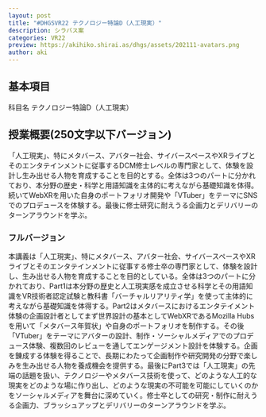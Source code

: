 ```yaml
---
layout: post
title: "#DHGSVR22 テクノロジー特論D（人工現実）"
description: シラバス案
categories: VR22
preview: https://akihiko.shirai.as/dhgs/assets/202111-avatars.png
author: aki
---
```


## 基本項目

科目名	テクノロジー特論D（人工現実）

## 授業概要(250文字以下バージョン)

「人工現実」、特にメタバース、アバター社会、サイバースペースやXRライブとそのエンタテインメントに従事するDCM修士レベルの専門家として、体験を設計し生み出せる人物を育成することを目的とする。全体は3つのパートに分かれており、本分野の歴史・科学と用語知識を主体的に考えながら基礎知識を体得。続いてWebXRを用いた自身のポートフォリオ開発や「VTuber」をテーマにSNSでのプロデュースを体験する。最後に修士研究に耐えうる企画力とデリバリーのターンアラウンドを学ぶ。				

### フルバージョン
本講義は「人工現実」、特にメタバース、アバター社会、サイバースペースやXRライブとそのエンタテインメントに従事する修士卒の専門家として、体験を設計し、生み出せる人物を育成することを目的としている。全体は3つのパートに分かれており、Part1は本分野の歴史と人工現実感を成立させる科学とその用語知識をVR技術者認定試験と教科書「バーチャルリアリティ学」を使って主体的に考えながら基礎知識を体得する。Part2はメタバースにおけるエンタテイメント体験の企画設計者としてまず世界設計の基本としてWebXRであるMozilla Hubsを用いて「メタバース年賀状」や自身のポートフォリオを制作する。その後「VTuber」をテーマにアバターの設計、制作・ソーシャルメディアでのプロデュース体験、複数回のレビューを通してエンゲージメント設計を体験する。企画を錬成する体験を得ることで、長期にわたって企画制作や研究開発の分野で楽しみを生み出せる人物を養成機会を提供する。最後にPart3では「人工現実」の先端の話題を扱い、テクノロジーやメタバース技術を使って、どのような人工的な現実をどのような場に作り出し、どのような現実の不可能を可能にしていくのかをソーシャルメディアを舞台に深めていく。修士卒としての研究・制作に耐えうる企画力、ブラッシュアップとデリバリーのターンアラウンドを学ぶ。


